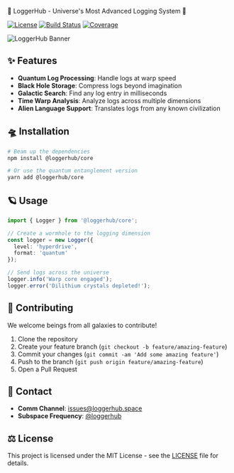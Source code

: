 🚀 LoggerHub - Universe's Most Advanced Logging System 🌌

[![License](https://img.shields.io/badge/license-MIT-blue.svg)](LICENSE)
[![Build Status](https://img.shields.io/github/actions/workflow/status/yourusername/LoggerHub/ci.yml?branch=main)](https://github.com/yourusername/LoggerHub/actions)
[![Coverage](https://img.shields.io/codecov/c/github/yourusername/LoggerHub)](https://codecov.io/gh/yourusername/LoggerHub)

![LoggerHub Banner](https://via.placeholder.com/1200x400/0f172a/00d8ff?text=LoggerHub+Intergalactic+Logging)

## ✨ Features

- **Quantum Log Processing**: Handle logs at warp speed
- **Black Hole Storage**: Compress logs beyond imagination
- **Galactic Search**: Find any log entry in milliseconds
- **Time Warp Analysis**: Analyze logs across multiple dimensions
- **Alien Language Support**: Translates logs from any known civilization

## 🛸 Installation

```sh
# Beam up the dependencies
npm install @loggerhub/core

# Or use the quantum entanglement version 
yarn add @loggerhub/core
```

## 🪐 Usage

```typescript
import { Logger } from '@loggerhub/core';

// Create a wormhole to the logging dimension
const logger = new Logger({
  level: 'hyperdrive',
  format: 'quantum'
});

// Send logs across the universe
logger.info('Warp core engaged');
logger.error('Dilithium crystals depleted!');
```

## 🌠 Contributing

We welcome beings from all galaxies to contribute! 

1. Clone the repository
2. Create your feature branch (`git checkout -b feature/amazing-feature`)
3. Commit your changes (`git commit -am 'Add some amazing feature'`)
4. Push to the branch (`git push origin feature/amazing-feature`)
5. Open a Pull Request

## 📡 Contact

- **Comm Channel**: issues@loggerhub.space
- **Subspace Frequency**: [@loggerhub](https://twitter.com/loggerhub)

## ⚖️ License

This project is licensed under the MIT License - see the [LICENSE](LICENSE) file for details.
